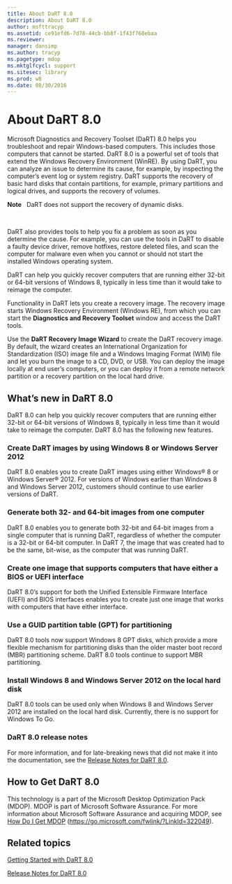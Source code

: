 ```yaml
---
title: About DaRT 8.0
description: About DaRT 8.0
author: msfttracyp
ms.assetid: ce91efd6-7d78-44cb-bb8f-1f43f768ebaa
ms.reviewer: 
manager: dansimp
ms.author: tracyp
ms.pagetype: mdop
ms.mktglfcycl: support
ms.sitesec: library
ms.prod: w8
ms.date: 08/30/2016
---
```



# About DaRT 8.0


Microsoft Diagnostics and Recovery Toolset (DaRT) 8.0 helps you troubleshoot and repair Windows-based computers. This includes those computers that cannot be started. DaRT 8.0 is a powerful set of tools that extend the Windows Recovery Environment (WinRE). By using DaRT, you can analyze an issue to determine its cause, for example, by inspecting the computer’s event log or system registry. DaRT supports the recovery of basic hard disks that contain partitions, for example, primary partitions and logical drives, and supports the recovery of volumes.

**Note**  
DaRT does not support the recovery of dynamic disks.

 

DaRT also provides tools to help you fix a problem as soon as you determine the cause. For example, you can use the tools in DaRT to disable a faulty device driver, remove hotfixes, restore deleted files, and scan the computer for malware even when you cannot or should not start the installed Windows operating system.

DaRT can help you quickly recover computers that are running either 32-bit or 64-bit versions of Windows 8, typically in less time than it would take to reimage the computer.

Functionality in DaRT lets you create a recovery image. The recovery image starts Windows Recovery Environment (Windows RE), from which you can start the **Diagnostics and Recovery Toolset** window and access the DaRT tools.

Use the **DaRT Recovery Image Wizard** to create the DaRT recovery image. By default, the wizard creates an International Organization for Standardization (ISO) image file and a Windows Imaging Format (WIM) file and let you burn the image to a CD, DVD, or USB. You can deploy the image locally at end user’s computers, or you can deploy it from a remote network partition or a recovery partition on the local hard drive.

## <a href="" id="what-s-new-in-dart-8-0"></a>What’s new in DaRT 8.0


DaRT 8.0 can help you quickly recover computers that are running either 32-bit or 64-bit versions of Windows 8, typically in less time than it would take to reimage the computer. DaRT 8.0 has the following new features.

### Create DaRT images by using Windows 8 or Windows Server 2012

DaRT 8.0 enables you to create DaRT images using either Windows® 8 or Windows Server® 2012. For versions of Windows earlier than Windows 8 and Windows Server 2012, customers should continue to use earlier versions of DaRT.

### Generate both 32- and 64-bit images from one computer

DaRT 8.0 enables you to generate both 32-bit and 64-bit images from a single computer that is running DaRT, regardless of whether the computer is a 32-bit or 64-bit computer. In DaRT 7, the image that was created had to be the same, bit-wise, as the computer that was running DaRT.

### Create one image that supports computers that have either a BIOS or UEFI interface

DaRT 8.0’s support for both the Unified Extensible Firmware Interface (UEFI) and BIOS interfaces enables you to create just one image that works with computers that have either interface.

### Use a GUID partition table (GPT) for partitioning

DaRT 8.0 tools now support Windows 8 GPT disks, which provide a more flexible mechanism for partitioning disks than the older master boot record (MBR) partitioning scheme. DaRT 8.0 tools continue to support MBR partitioning.

### Install Windows 8 and Windows Server 2012 on the local hard disk

DaRT 8.0 tools can be used only when Windows 8 and Windows Server 2012 are installed on the local hard disk. Currently, there is no support for Windows To Go.

### <a href="" id="-------------dart-8-0-release-notes"></a> DaRT 8.0 release notes

For more information, and for late-breaking news that did not make it into the documentation, see the [Release Notes for DaRT 8.0](release-notes-for-dart-80--dart-8.md).

## How to Get DaRT 8.0


This technology is a part of the Microsoft Desktop Optimization Pack (MDOP). MDOP is part of Microsoft Software Assurance. For more information about Microsoft Software Assurance and acquiring MDOP, see [How Do I Get MDOP](https://go.microsoft.com/fwlink/?LinkId=322049) (https://go.microsoft.com/fwlink/?LinkId=322049).

## Related topics


[Getting Started with DaRT 8.0](getting-started-with-dart-80-dart-8.md)

[Release Notes for DaRT 8.0](release-notes-for-dart-80--dart-8.md)

 

 





